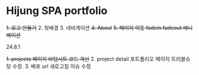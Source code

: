 # Hijung SPA portfolio

~~1. 로고 만들기~~ 2. 뒷배경 3. 네비게이션
~~4. About~~
~~5. 페이지 이동 fadein fadeout 애니메이션~~

24.8.1

~~1. projects 페이지 바텀시트 코드 개선~~ 2. project detail 포트폴리오 페이지 트러블슈팅 수정. 3. 배포 url 새로고침 이슈 수정

   <!-- 3. 파비콘 추가 -->
   <!-- 4. react helmet을 이용해 페이지 타이틀 수정 -->
